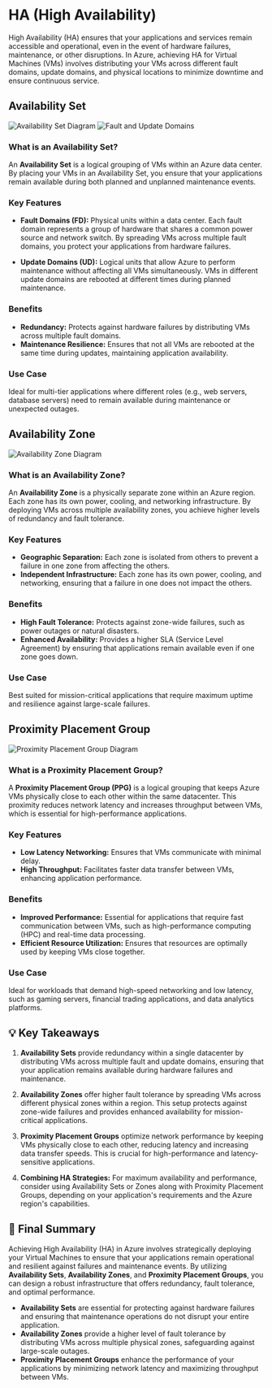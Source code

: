# HA (High Availability)

High Availability (HA) ensures that your applications and services remain accessible and operational, even in the event of hardware failures, maintenance, or other disruptions. In Azure, achieving HA for Virtual Machines (VMs) involves distributing your VMs across different fault domains, update domains, and physical locations to minimize downtime and ensure continuous service.

## Availability Set

![Availability Set Diagram](vm-availability-set-1.png)
![Fault and Update Domains](vm-availability-set-2.png)

### What is an Availability Set?

An **Availability Set** is a logical grouping of VMs within an Azure data center. By placing your VMs in an Availability Set, you ensure that your applications remain available during both planned and unplanned maintenance events.

### Key Features

- **Fault Domains (FD):** Physical units within a data center. Each fault domain represents a group of hardware that shares a common power source and network switch. By spreading VMs across multiple fault domains, you protect your applications from hardware failures.

- **Update Domains (UD):** Logical units that allow Azure to perform maintenance without affecting all VMs simultaneously. VMs in different update domains are rebooted at different times during planned maintenance.

### Benefits

- **Redundancy:** Protects against hardware failures by distributing VMs across multiple fault domains.
- **Maintenance Resilience:** Ensures that not all VMs are rebooted at the same time during updates, maintaining application availability.

### Use Case

Ideal for multi-tier applications where different roles (e.g., web servers, database servers) need to remain available during maintenance or unexpected outages.

## Availability Zone

![Availability Zone Diagram](vm-az.png)

### What is an Availability Zone?

An **Availability Zone** is a physically separate zone within an Azure region. Each zone has its own power, cooling, and networking infrastructure. By deploying VMs across multiple availability zones, you achieve higher levels of redundancy and fault tolerance.

### Key Features

- **Geographic Separation:** Each zone is isolated from others to prevent a failure in one zone from affecting the others.
- **Independent Infrastructure:** Each zone has its own power, cooling, and networking, ensuring that a failure in one does not impact the others.

### Benefits

- **High Fault Tolerance:** Protects against zone-wide failures, such as power outages or natural disasters.
- **Enhanced Availability:** Provides a higher SLA (Service Level Agreement) by ensuring that applications remain available even if one zone goes down.

### Use Case

Best suited for mission-critical applications that require maximum uptime and resilience against large-scale failures.

## Proximity Placement Group

![Proximity Placement Group Diagram](vm-plg.png)

### What is a Proximity Placement Group?

A **Proximity Placement Group (PPG)** is a logical grouping that keeps Azure VMs physically close to each other within the same datacenter. This proximity reduces network latency and increases throughput between VMs, which is essential for high-performance applications.

### Key Features

- **Low Latency Networking:** Ensures that VMs communicate with minimal delay.
- **High Throughput:** Facilitates faster data transfer between VMs, enhancing application performance.

### Benefits

- **Improved Performance:** Essential for applications that require fast communication between VMs, such as high-performance computing (HPC) and real-time data processing.
- **Efficient Resource Utilization:** Ensures that resources are optimally used by keeping VMs close together.

### Use Case

Ideal for workloads that demand high-speed networking and low latency, such as gaming servers, financial trading applications, and data analytics platforms.

## 💡 Key Takeaways

1. **Availability Sets** provide redundancy within a single datacenter by distributing VMs across multiple fault and update domains, ensuring that your application remains available during hardware failures and maintenance.

2. **Availability Zones** offer higher fault tolerance by spreading VMs across different physical zones within a region. This setup protects against zone-wide failures and provides enhanced availability for mission-critical applications.

3. **Proximity Placement Groups** optimize network performance by keeping VMs physically close to each other, reducing latency and increasing data transfer speeds. This is crucial for high-performance and latency-sensitive applications.

4. **Combining HA Strategies:** For maximum availability and performance, consider using Availability Sets or Zones along with Proximity Placement Groups, depending on your application's requirements and the Azure region's capabilities.

## 📌 Final Summary

Achieving High Availability (HA) in Azure involves strategically deploying your Virtual Machines to ensure that your applications remain operational and resilient against failures and maintenance events. By utilizing **Availability Sets**, **Availability Zones**, and **Proximity Placement Groups**, you can design a robust infrastructure that offers redundancy, fault tolerance, and optimal performance.

- **Availability Sets** are essential for protecting against hardware failures and ensuring that maintenance operations do not disrupt your entire application.
- **Availability Zones** provide a higher level of fault tolerance by distributing VMs across multiple physical zones, safeguarding against large-scale outages.
- **Proximity Placement Groups** enhance the performance of your applications by minimizing network latency and maximizing throughput between VMs.
